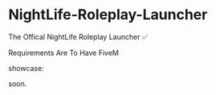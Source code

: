 # NightLife-Roleplay-Launcher


The Offical NightLife Roleplay Launcher ✅

Requirements Are To Have FiveM

showcase:

soon.
